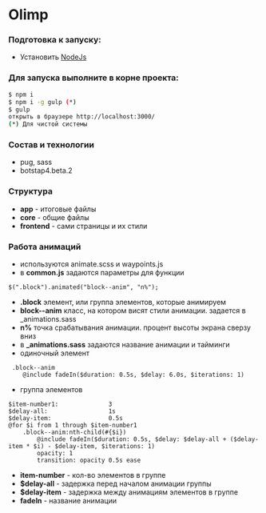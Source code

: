 # Olimp

### Подготовка к запуску:
 - Установить [NodeJs](https://nodejs.org)

### Для запуска выполните в корне проекта:
```sh
$ npm i
$ npm i -g gulp (*)
$ gulp
открыть в браузере http://localhost:3000/
(*) Для чистой системы
```

### Состав и технологии
 - pug, sass
 - botstap4.beta.2

### Структура
 - **app** - итоговые файлы
 - **core** - общие файлы
 - **frontend** - сами страницы и их стили

### Работа анимаций
 - используются animate.scss и waypoints.js
 - в **common.js** задаются параметры для функции
 ```
 $(".block").animated("block--anim", "n%");
 ```
 - **.block** элемент, или группа элементов, которые анимируем
 - **block--anim** класс, на котором висят стили анимации. задается в _animations.sass
 - **n%** точка срабатывания анимации. процент высоты экрана сверзу вниз
 - в **_animations.sass** задаются название анимации и тайминги
 - одиночный элемент
```
 .block--anim
	@include fadeIn($duration: 0.5s, $delay: 6.0s, $iterations: 1)
```
 - группа элементов
```
$item-number1:				3
$delay-all:					1s
$delay-item:				0.5s
@for $i from 1 through $item-number1
	.block--anim:nth-child(#{$i})
		@include fadeIn($duration: 0.5s, $delay: $delay-all + ($delay-item * $i) - $delay-item, $iterations: 1)
		opacity: 1
		transition: opacity 0.5s ease
```
 - **item-number** - кол-во элементов в группе
 - **$delay-all** - задержка перед началом анимации группы
 - **$delay-item** - задержка между анимациям элементов в группе
 - **fadeIn** - название анимации